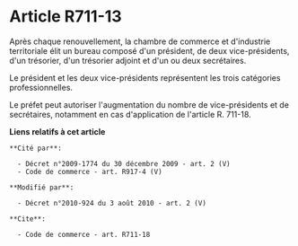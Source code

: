 # Article R711-13

Après chaque renouvellement, la chambre de commerce et d'industrie territoriale élit un bureau composé d'un président, de
deux vice-présidents, d'un trésorier, d'un trésorier adjoint et d'un ou deux secrétaires. 

Le président et les deux vice-présidents représentent les trois catégories professionnelles. 

Le préfet peut autoriser l'augmentation du nombre de vice-présidents et de secrétaires, notamment en cas d'application de
l'article R. 711-18.

**Liens relatifs à cet article**

	**Cité par**:

	  - Décret n°2009-1774 du 30 décembre 2009 - art. 2 (V)
	  - Code de commerce - art. R917-4 (V)

	**Modifié par**:

	  - Décret n°2010-924 du 3 août 2010 - art. 2 (V)

	**Cite**:

	  - Code de commerce - art. R711-18
